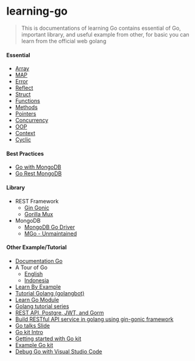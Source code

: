 # learning-go

> This is documentations of learning Go
> contains essential of Go, important library, and useful example from other,
> for basic you can learn from the official web golang

#### Essential

- [Array](https://github.com/bagus123/learning-go/tree/master/Essential/Array "Array")
- [MAP](https://github.com/bagus123/learning-go/tree/master/Essential/Map "MAP")
- [Error](https://github.com/bagus123/learning-go/tree/master/Essential/Error "Error")
- [Reflect](https://github.com/bagus123/learning-go/tree/master/Essential/Reflect "Reflect")
- [Struct](https://github.com/bagus123/learning-go/tree/master/Essential/Struct "Struct")
- [Functions](https://github.com/bagus123/learning-go/tree/master/Essential/Functions "Functions")
- [Methods](https://github.com/bagus123/learning-go/tree/master/Essential/Methods "Methods")
- [Pointers](https://github.com/bagus123/learning-go/tree/master/Essential/Pointers "Pointers")
- [Concurrency](https://github.com/bagus123/learning-go/tree/master/Essential/Concurrency "Concurrency")
- [OOP](https://github.com/bagus123/learning-go/tree/master/Essential/OOP "OOP")
- [Context](https://github.com/bagus123/learning-go/tree/master/Essential/Context "Context")
- [Cyclic](https://github.com/bagus123/learning-go/tree/master/Essential/Cyclic "Cyclic")


#### Best Practices

- [Go with MongoDB](https://github.com/bagus123/learning-go/tree/master/Best%20Practises/go_with_mongodb "Go with MongoDB")
- [Go Rest MongoDB](https://github.com/bagus123/learning-go/tree/master/Best%20Practises/go_rest_gin_mongodb "Go Rest MongoDB")

#### Library

- REST Framework
  - [Gin Gonic](https://github.com/gin-gonic/gin "Gin Gonic")
  - [Gorilla Mux](https://github.com/gorilla/mux "gorilla mux")
- MongoDB
  - [MongoDB Go Driver](https://github.com/mongodb/mongo-go-driver "MongoDB Go Driver")
  - [MGo - Unmaintained](https://github.com/go-mgo/mgo)

#### Other Example/Tutorial

- [Documentation Go](https://golang.org/doc/ "Documentation Go")
- A Tour of Go
  - [English](https://tour.golang.org/welcome/1)
  - [Indonesia](https://tour.golang-id.org/welcome/1)
- [Learn By Example](https://gobyexample.com/ "Learn By Example")
- [Tutorial Golang (golangbot)](https://golangbot.com "Tutorial Golang (golangbot)")
- [Learn Go Module](https://medium.com/easyread/mencoba-go-module-pada-golang-13ae343ce529 "Learn Go Module")
- [Golang tutorial series](https://golangbot.com/learn-golang-series/)
- [REST API, Postgre, JWT, and Gorm](https://github.com/adigunhammedolalekan/go-contacts "REST API, Postgre, JWT, and Gorm")
- [Build RESTful API service in golang using gin-gonic framework](https://medium.com/@thedevsaddam/build-restful-api-service-in-golang-using-gin-gonic-framework-85b1a6e176f3 "Build RESTful API service in golang using gin-gonic framework")
- [Go talks Slide](https://talks.golang.org/ "Go talks Slide")
- [Go kit Intro](https://medium.com/@shijuvar/go-microservices-with-go-kit-introduction-43a757398183)
- [Getting started with Go kit](https://sagikazarmark.hu/blog/getting-started-with-go-kit/)
- [Example Go kit](https://gokit.io/examples/stringsvc.html)
- [Debug Go with Visual Studio Code](https://scotch.io/tutorials/debugging-go-code-with-visual-studio-code)